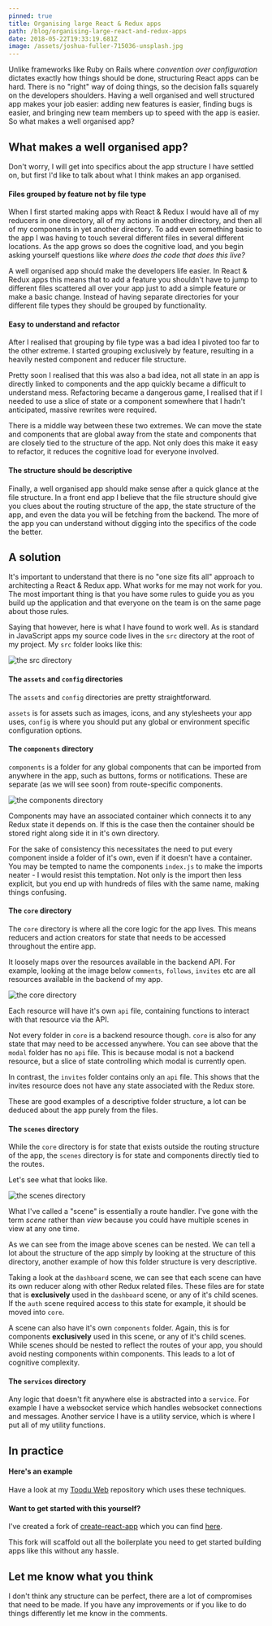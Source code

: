 ```yaml
---
pinned: true
title: Organising large React & Redux apps
path: /blog/organising-large-react-and-redux-apps
date: 2018-05-22T19:33:19.681Z
image: /assets/joshua-fuller-715036-unsplash.jpg
---
```

Unlike frameworks like Ruby on Rails where _convention over configuration_ dictates exactly how things should be done, structuring React apps can be hard. There is no "right" way of doing things, so the decision falls squarely on the developers shoulders. Having a well organised and well structured app makes your job easier: adding new features is easier, finding bugs is easier, and bringing new team members up to speed with the app is easier. So what makes a well organised app?

## What makes a well organised app?

Don't worry, I will get into specifics about the app structure I have settled on, but first I'd like to talk about what I think makes an app organised.

#### Files grouped by feature not by file type

When I first started making apps with React & Redux I would have all of my reducers in one directory, all of my actions in another directory, and then all of my components in yet another directory. To add even something basic to the app I was having to touch several different files in several different locations. As the app grows so does the cognitive load, and you begin asking yourself questions like _where does the code that does this live?_

A well organised app should make the developers life easier. In React & Redux apps this means that to add a feature you shouldn't have to jump to different files scattered all over your app just to add a simple feature or make a basic change. Instead of having separate directories for your different file types they should be grouped by functionality.

#### Easy to understand and refactor

After I realised that grouping by file type was a bad idea I pivoted too far to the other extreme. I started grouping exclusively by feature, resulting in a heavily nested component and reducer file structure.

Pretty soon I realised that this was also a bad idea, not all state in an app is directly linked to components and the app quickly became a difficult to understand mess. Refactoring became a dangerous game, I realised that if I needed to use a slice of state or a component somewhere that I hadn't anticipated, massive rewrites were required.

There is a middle way between these two extremes. We can move the state and components that are global away from the state and components that are closely tied to the structure of the app. Not only does this make it easy to refactor, it reduces the cognitive load for everyone involved.

#### The structure should be descriptive

Finally, a well organised app should make sense after a quick glance at the file structure. In a front end app I believe that the file structure should give you clues about the routing structure of the app, the state structure of the app, and even the data you will be fetching from the backend. The more of the app you can understand without digging into the specifics of the code the better.

## A solution

It's important to understand that there is no "one size fits all" approach to architecting a React & Redux app. What works for me may not work for you. The most important thing is that you have some rules to guide you as you build up the application and that everyone on the team is on the same page about those rules.

Saying that however, here is what I have found to work well. As is standard in JavaScript apps my source code lives in the `src` directory at the root of my project. My `src` folder looks like this:

![the src directory](/assets/react-app-structure-src.png)

#### The `assets` and `config` directories

The `assets` and `config` directories are pretty straightforward.

`assets` is for assets such as images, icons, and any stylesheets your app uses, `config` is where you should put any global or environment specific configuration options.

#### The `components` directory

`components` is a folder for any global components that can be imported from anywhere in the app, such as buttons, forms or notifications. These are separate (as we will see soon) from route-specific components.

![the components directory](/assets/react-app-structure-components.png)

Components may have an associated container which connects it to any Redux state it depends on. If this is the case then the container should be stored right along side it in it's own directory.

For the sake of consistency this necessitates the need to put every component inside a folder of it's own, even if it doesn't have a container. You may be tempted to name the components `index.js` to make the imports neater - I would resist this temptation. Not only is the import then less explicit, but you end up with hundreds of files with the same name, making things confusing.

#### The `core` directory

The `core` directory is where all the core logic for the app lives. This means reducers and action creators for state that needs to be accessed throughout the entire app.

It loosely maps over the resources available in the backend API. For example, looking at the image below `comments`, `follows`, `invites` etc are all resources available in the backend of my app.

![the core directory](/assets/react-app-structure-core.png)

Each resource will have it's own `api` file, containing functions to interact with that resource via the API.

Not every folder in `core` is a backend resource though. `core` is also for any state that may need to be accessed anywhere. You can see above that the `modal` folder has no `api` file. This is because modal is not a backend resource, but a slice of state controlling which modal is currently open.

In contrast, the `invites` folder contains only an `api` file. This shows that the invites resource does not have any state associated with the Redux store.

These are good examples of a descriptive folder structure, a lot can be deduced about the app purely from the files.

#### The `scenes` directory

While the `core` directory is for state that exists outside the routing structure of the app, the `scenes` directory is for state and components directly tied to the routes.

Let's see what that looks like.

![the scenes directory](/assets/react-app-structure-scenes.png)

What I've called a "scene" is essentially a route handler. I've gone with the term _scene_ rather than _view_ because you could have multiple scenes in view at any one time.

As we can see from the image above scenes can be nested. We can tell a lot about the structure of the app simply by looking at the structure of this directory, another example of how this folder structure is very descriptive.

Taking a look at the `dashboard` scene, we can see that each scene can have its own reducer along with other Redux related files. These files are for state that is **exclusively** used in the `dashboard` scene, or any of it's child scenes. If the `auth` scene required access to this state for example, it should be moved into `core`.

A scene can also have it's own `components` folder. Again, this is for components **exclusively** used in this scene, or any of it's child scenes. While scenes should be nested to reflect the routes of your app, you should avoid nesting components within components. This leads to a lot of cognitive complexity.

#### The `services` directory

Any logic that doesn't fit anywhere else is abstracted into a `service`. For example I have a websocket service which handles websocket connections and messages. Another service I have is a utility service, which is where I put all of my utility functions.

## In practice

#### Here's an example

Have a look at my [Toodu Web](https://github.com/bhnywl/toodu-web) repository which uses these techniques.

#### Want to get started with this yourself?

I've created a fork of [create-react-app](https://github.com/facebook/create-react-app) which you can find [here](https://github.com/bhnywl/create-react-app).

This fork will scaffold out all the boilerplate you need to get started building apps like this without any hassle.

## Let me know what you think

I don't think any structure can be perfect, there are a lot of compromises that need to be made. If you have any improvements or if you like to do things differently let me know in the comments.
